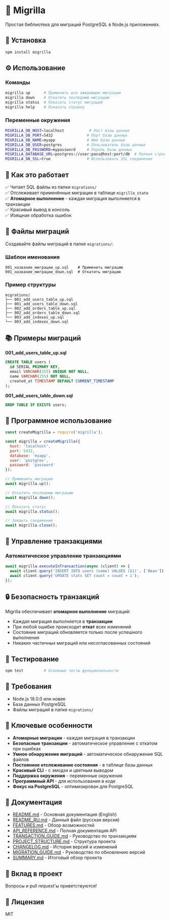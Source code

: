# 🦍 Migrilla

Простая библиотека для миграций PostgreSQL в Node.js приложениях.

## 🚀 Установка

```bash
npm install migrilla
```

## ⚙️ Использование

### Команды

```bash
migrilla up      # Применить все ожидающие миграции
migrilla down    # Откатить последнюю миграцию
migrilla status  # Показать статус миграций
migrilla help    # Показать справку
```

### Переменные окружения

```bash
MIGRILLA_DB_HOST=localhost           # Хост базы данных
MIGRILLA_DB_PORT=5432               # Порт базы данных
MIGRILLA_DB_NAME=myapp              # Имя базы данных
MIGRILLA_DB_USER=postgres           # Пользователь базы данных
MIGRILLA_DB_PASSWORD=mypassword     # Пароль базы данных
MIGRILLA_DATABASE_URL=postgres://user:pass@host:port/db  # Полная строка подключения
MIGRILLA_DB_SSL=true                # Использовать SSL соединение
```

## 💾 Как это работает

✅ Читает SQL файлы из папки `migrations/`  
✅ Отслеживает применённые миграции в таблице `migrilla_state`  
✅ **Атомарное выполнение** - каждая миграция выполняется в транзакции  
✅ Красивый вывод в консоль  
✅ Изящная обработка ошибок  

## 🦍 Файлы миграций

Создавайте файлы миграций в папке `migrations/`:

### Шаблон именования
```
001_название_миграции_up.sql    # Применить миграцию
001_название_миграции_down.sql  # Откатить миграцию
```

### Пример структуры
```
migrations/
├── 001_add_users_table_up.sql
├── 001_add_users_table_down.sql
├── 002_add_orders_table_up.sql
├── 002_add_orders_table_down.sql
└── 003_add_indexes_up.sql
└── 003_add_indexes_down.sql
```

## 📚 Примеры миграций

**001_add_users_table_up.sql**
```sql
CREATE TABLE users (
  id SERIAL PRIMARY KEY,
  email VARCHAR(255) UNIQUE NOT NULL,
  name VARCHAR(255) NOT NULL,
  created_at TIMESTAMP DEFAULT CURRENT_TIMESTAMP
);
```

**001_add_users_table_down.sql**
```sql
DROP TABLE IF EXISTS users;
```

## 🔧 Программное использование

```javascript
const createMigrilla = require('migrilla');

const migrilla = createMigrilla({
  host: 'localhost',
  port: 5432,
  database: 'myapp',
  user: 'postgres',
  password: 'password'
});

// Применить миграции
await migrilla.up();

// Откатить последнюю миграцию
await migrilla.down();

// Показать статус
await migrilla.status();

// Закрыть соединение
await migrilla.close();
```

## 🔄 Управление транзакциями

### Автоматическое управление транзакциями
```javascript
await migrilla.executeInTransaction(async (client) => {
  await client.query('INSERT INTO users (name) VALUES ($1)', ['Иван']);
  await client.query('UPDATE stats SET count = count + 1');
});
```

## 🔒 Безопасность транзакций

Migrilla обеспечивает **атомарное выполнение** миграций:

- Каждая миграция выполняется в **транзакции**
- При любой ошибке происходит **откат** всех изменений
- Состояние миграций обновляется только после успешного выполнения
- Никаких частичных миграций или несогласованных состояний

## 🧪 Тестирование

```bash
npm test         # Основные тесты функциональности
```

## 📝 Требования

- Node.js 18.0.0 или новее
- База данных PostgreSQL
- Файлы миграций в папке `migrations/`

## 🎯 Ключевые особенности

- **Атомарные миграции** - каждая миграция в транзакции
- **Безопасные транзакции** - автоматическое управление с откатом при ошибках
- **Умное обнаружение миграций** - автоматическое обнаружение SQL файлов
- **Постоянное отслеживание состояния** - в таблице базы данных
- **Красивый CLI** - с эмодзи и цветным выводом
- **Поддержка окружения** - переменные окружения
- **Программный API** - для использования в коде
- **Фокус на PostgreSQL** - оптимизирован для PostgreSQL

## 📖 Документация

- [README.md](README.md) - Основная документация (English)
- [README_RU.md](README_RU.md) - Данный файл (русская версия)
- [FEATURES.md](FEATURES.md) - Обзор возможностей
- [API_REFERENCE.md](API_REFERENCE.md) - Полная документация API
- [TRANSACTION_GUIDE.md](TRANSACTION_GUIDE.md) - Руководство по транзакциям
- [PROJECT_STRUCTURE.md](PROJECT_STRUCTURE.md) - Структура проекта
- [CHANGELOG.md](CHANGELOG.md) - История версий и изменений
- [MIGRATION_GUIDE.md](MIGRATION_GUIDE.md) - Руководство по обновлению версий
- [SUMMARY.md](SUMMARY.md) - Итоговый обзор проекта

## 🤝 Вклад в проект

Вопросы и pull request'ы приветствуются!

## 📄 Лицензия

MIT 